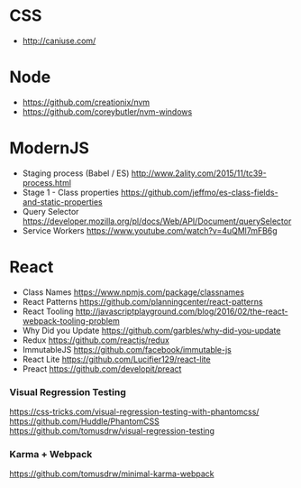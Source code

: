 # CSS
- http://caniuse.com/

# Node
- https://github.com/creationix/nvm
- https://github.com/coreybutler/nvm-windows

# ModernJS
- Staging process (Babel / ES) http://www.2ality.com/2015/11/tc39-process.html
- Stage 1 - Class properties https://github.com/jeffmo/es-class-fields-and-static-properties
- Query Selector https://developer.mozilla.org/pl/docs/Web/API/Document/querySelector
- Service Workers https://www.youtube.com/watch?v=4uQMl7mFB6g

# React
- Class Names https://www.npmjs.com/package/classnames
- React Patterns https://github.com/planningcenter/react-patterns
- React Tooling http://javascriptplayground.com/blog/2016/02/the-react-webpack-tooling-problem
- Why Did you Update https://github.com/garbles/why-did-you-update
- Redux https://github.com/reactjs/redux
- ImmutableJS https://github.com/facebook/immutable-js
- React Lite https://github.com/Lucifier129/react-lite
- Preact https://github.com/developit/preact

### Visual Regression Testing 
https://css-tricks.com/visual-regression-testing-with-phantomcss/
https://github.com/Huddle/PhantomCSS
https://github.com/tomusdrw/visual-regression-testing

### Karma + Webpack
https://github.com/tomusdrw/minimal-karma-webpack
